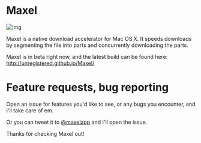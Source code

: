 # Maxel
![img](http://i.imgur.com/i81ov2l.png?1)

Maxel is a native download accelerator for Mac OS X. It speeds downloads by segmenting the file into parts and concurrently downloading the parts.

Maxel is in beta right now, and the latest build can be found here: http://unregistered.github.io/Maxel/

# Feature requests, bug reporting
Open an issue for features you'd like to see, or any bugs you encounter, and I'll take care of em.

Or you can tweet it to [@maxelapp](https://twitter.com/maxelapp) and I'll open the issue.

Thanks for checking Maxel out!
